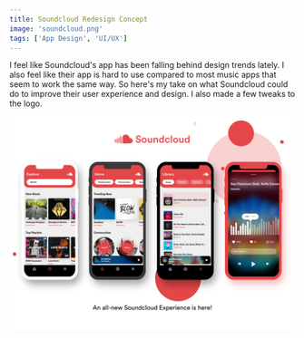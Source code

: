 ```yaml
---
title: Soundcloud Redesign Concept
image: 'soundcloud.png'
tags: ['App Design', 'UI/UX']
---
```


I feel like Soundcloud's app has been falling behind design trends lately.
I also feel like their app is hard to use compared to most music apps that seem to work the same way. So here's my take on what Soundcloud could do to improve their user experience and design.
I also made a few tweaks to the logo.

![Soundcloud App Design][soundcloud]

[soundcloud]: ../assets/img/soundcloud.png
